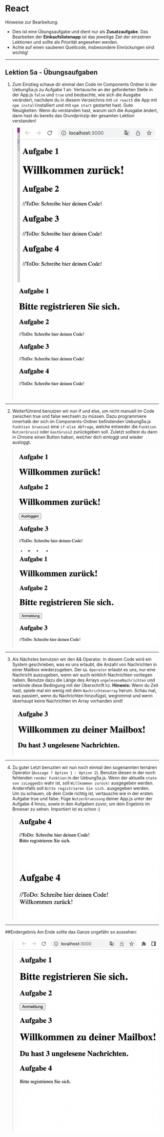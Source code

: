 # React

Hinweise zur Bearbeitung:

- Dies ist eine Übungsaufgabe und dient nur als **Zusatzaufgabe**. Das Bearbeiten der
  **Einkaufslistenapp** ist das jeweilige Ziel der einzelnen Lektionen und sollte als Priorität angesehen werden.
- Achte auf einen sauberen Quellcode, insbesondere Einrückungen sind wichtig!

---

## Lektion 5a - Übungsaufgaben

1. Zum Einstieg schaue dir einmal den Code im Components Ordner in der Uebung5a.js zu Aufgabe 1 an. Vertausche an der geforderten Stelle in der App.js
   `false` und `true` und beobachte, wie sich die Ausgabe verändert, nachdem du in diesem Verzeichnis mit `cd react5` die App mit `npm install`installiert und mit `npm start` gestartet hast. Gute Neuigkeiten: Wenn du verstanden hast,
   warum sich die Ausgabe ändert, dann hast du bereits das Grundprinzip der gesamten Lektion verstanden!

>![Lektion 5a - Aufgabe 1 - false](img/Aufgabe1true.png)
>![Lektion 5a - Aufgabe 1 - true](img/Aufgabe1false.png)
---

2. Weiterführend benutzen wir nun if und else, um nicht manuell im Code zwischen true und false wechseln zu müssen.
   Dazu programmiere innerhalb der sich im Components-Ordner befindenden Uebung5a.js `Funktion Gruesse2` eine `if-else Abfrage`, welche entweder die `Funktion NutzerGruss2`
   oder `GastGruss2` zurückgeben soll. Zuletzt solltest du dann in Chrome einen Button haben, welcher dich einloggt und wieder
   ausloggt. 

>![Lektion 5a - Aufgabe 2 - vor Login](img/Aufgabe2-1.png)
>![Lektion 5a - Aufgabe 2 - vor Logout](img/Aufgabe2-2.png)
___

3. Als Nächstes benutzen wir den && Operator. In diesem Code wird ein System geschrieben, was es uns erlaubt, die Anzahl
   von Nachrichten in einer Mailbox wiederzugeben. Der `&& Operator` erlaubt es uns, nur eine Nachricht auszugeben, wenn wir
   auch wirklich Nachrichten vorliegen haben.
   Benutze dazu die Länge des Arrays `ungeleseneNachrichten` und verbinde diese Bedingung mit der Überschrift `h2`.
   **Hinweis:** Wenn du Zeit hast, spiele mal ein wenig mit dem `Nachrichtenarray` herum. Schau mal, was passiert,
   wenn du Nachrichten hinzufügst, wegnimmst und wenn überhaupt keine Nachrichten im Array vorhanden sind!
   

>![Lektion 5a - Aufgabe 3 - 3 Nachrichten](img/Aufgabe3.png)
---

4. Zu guter Letzt benuzten wir nun noch einmal den sogenannten ternären Operator (`Aussage ? Option 1 : Option 2`). Benutze
   diesen in der noch fehlenden `render Funktion` in der Uebung5a.js. Wenn der aktuelle `state von isLoggedIn` wahr ist, soll `Willkommen zurück!`   ausgegeben
   werden. Andernfalls soll `Bitte registrieren Sie sich.` ausgegeben werden.  
   Um zu schauen, ob dein Code richtig ist, vertausche wie in der ersten Aufgabe true und false.
   Füge `NutzerGruessung` deiner App.js unter der Aufgabe 4 hinzu, sowie in den Aufgaben zuvor, um dein Ergebnis im Browser zu sehen. Importiert ist es schon :) 

>![Lektion 5a - Aufgabe 4 - false](img/Aufgabe4-1.png)
>![Lektion 5a - Aufgabe 4 - true](img/Aufgabe4-2.png)
---

##Endergebnis
Am Ende sollte das Ganze ungefähr so aussehen:
>![Lektion 5a - Gesamt](img/Endergebnis.png)  
